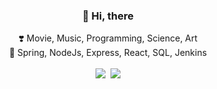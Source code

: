 <div align=center>

### 👋 Hi, there

</div>

<div align=center>
❣️ Movie, Music, Programming, Science, Art
</div>

<div align=center>
🌱 Spring, NodeJs, Express, React, SQL, Jenkins
</div>
<br>
<div align=center>
  <a href="https://s0o0bn.notion.site/s0o0bn-Wiki-4eebe964b79b4296b3126a0689886a7f/"><img src="https://img.shields.io/badge/Notion-000000?style=flat-square&logo=Notion&logoColor=white&link=https://s0o0bn.notion.site/s0o0bn-Wiki-4eebe964b79b4296b3126a0689886a7f/"/></a>&nbsp
  <a href="mailto:0921soobin@gmail.com"><img src="https://img.shields.io/badge/Gmail-d14836?style=flat-square&logo=Gmail&logoColor=white&link=0921soobin@gmail.com"/></a>
</div>
